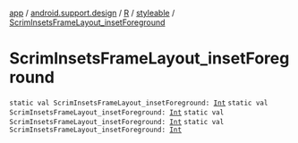 [app](../../../index.md) / [android.support.design](../../index.md) / [R](../index.md) / [styleable](index.md) / [ScrimInsetsFrameLayout_insetForeground](.)

# ScrimInsetsFrameLayout_insetForeground

`static val ScrimInsetsFrameLayout_insetForeground: `[`Int`](https://kotlinlang.org/api/latest/jvm/stdlib/kotlin/-int/index.html)
`static val ScrimInsetsFrameLayout_insetForeground: `[`Int`](https://kotlinlang.org/api/latest/jvm/stdlib/kotlin/-int/index.html)
`static val ScrimInsetsFrameLayout_insetForeground: `[`Int`](https://kotlinlang.org/api/latest/jvm/stdlib/kotlin/-int/index.html)
`static val ScrimInsetsFrameLayout_insetForeground: `[`Int`](https://kotlinlang.org/api/latest/jvm/stdlib/kotlin/-int/index.html)